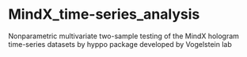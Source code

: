 # MindX_time-series_analysis
Nonparametric multivariate two-sample testing of the MindX hologram time-series datasets by hyppo package developed by Vogelstein lab
